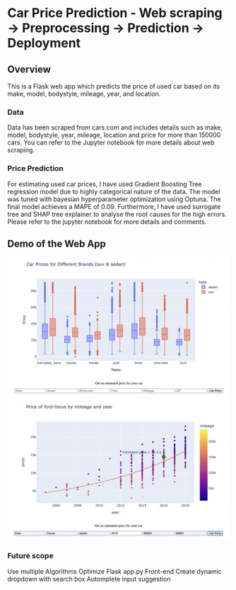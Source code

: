 # Car Price Prediction - Web scraping -> Preprocessing -> Prediction -> Deployment
## Overview
This is a Flask web app which predicts the price of used car based on its make, model, bodystyle, mileage, year, and location.
### Data
Data has been scraped from cars.com and includes details such as make, model, bodystyle, year, mileage, location and price for more than 150000 cars. You can refer to the Jupyter notebook for more details about web scraping. 
### Price Prediction 
For estimating used car prices, I have used Gradient Boosting Tree regression model due to highly categorical nature of the data. The model was tuned with bayesian hyperparameter optimization using Optuna. The final model achieves a MAPE of 0.09. Furthermore, I have used surrogate tree and SHAP tree explainer to analyse the root causes for the high errors. Please refer to the jupyter notebook for more details and comments.

## Demo of the Web App
<img src="static/Screen Shot 2022-11-28 at 12.48.05 AM.png">
<img src="static/Screen Shot 2022-11-28 at 12.51.47 AM.png">

### Future scope
Use multiple Algorithms
Optimize Flask app.py
Front-end
  Create dynamic dropdown with search box
  Automplete input suggestion
